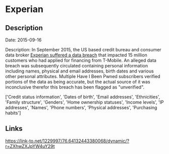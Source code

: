 # Experian

## Description

Date: 2015-09-16

Description:
In September 2015, the US based credit bureau and consumer data broker <a href="http://krebsonsecurity.com/2015/10/experian-breach-affects-15-million-consumers/" target="_blank" rel="noopener">Experian suffered a data breach</a> that impacted 15 million customers who had applied for financing from T-Mobile. An alleged data breach was subsequently circulated containing personal information including names, physical and email addresses, birth dates and various other personal attributes. Multiple Have I Been Pwned subscribers verified portions of the data as being accurate, but the actual source of it was inconclusive therefor this breach has been flagged as &quot;unverified&quot;.


['Credit status information', 'Dates of birth', 'Email addresses', 'Ethnicities', 'Family structure', 'Genders', 'Home ownership statuses', 'Income levels', 'IP addresses', 'Names', 'Phone numbers', 'Physical addresses', 'Purchasing habits']

## Links

https://link-to.net/1229997/76.64132443380068/dynamic/?r=ZXhwZXJpYW4uY29t